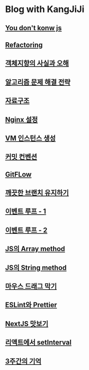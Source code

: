 # Blog with KangJiJi

## [You don't konw js](https://github.com/KangJiJi/Study/tree/master/Posting/YouDontKnowJS)

## [Refactoring](https://github.com/KangJiJi/Study/tree/master/Posting/Refactoring)

## [객체지향의 사실과 오해](https://github.com/KangJiJi/Study/tree/master/Posting/TheEssenceOfObjectOrientation)

## [알고리즘 문제 해결 전략](https://github.com/KangJiJi/Study/tree/master/Posting/AlgorithmicProblemSolvingStrategies)

## [자료구조](https://github.com/KangJiJi/Study/tree/master/Posting/DataStructure)

## [Nginx 설정](https://github.com/KangJiJi/Study/tree/master/Posting/NginxSetting)

## [VM 인스턴스 생성](https://github.com/KangJiJi/Study/tree/master/Posting/VMInstance)

## [커밋 컨벤션](https://github.com/KangJiJi/Study/tree/master/Posting/CommitConvention)

## [GitFLow](https://github.com/KangJiJi/Study/tree/master/Posting/GitFlow)

## [깨끗한 브랜치 유지하기](https://github.com/KangJiJi/Study/tree/master/Posting/CleanBranch)

## [이벤트 루프 - 1](https://github.com/KangJiJi/Study/tree/master/Posting/EventLoop)

## [이벤트 루프 - 2](https://github.com/KangJiJi/Study/tree/master/Posting/EventLoop2)

## [JS의 Array method](https://github.com/KangJiJi/Study/tree/master/Posting/ArrayMethod)

## [JS의 String method](https://github.com/KangJiJi/Study/tree/master/Posting/StringMethod)

## [마우스 드래그 막기](https://github.com/KangJiJi/Study/tree/master/Posting/PreventDrag)

## [ESLint와 Prettier](https://github.com/KangJiJi/Study/tree/master/Posting/ESLintAndPrettier)

## [NextJS 맛보기](https://github.com/KangJiJi/Study/tree/master/Posting/NextJS)

## [리액트에서 setInterval](https://github.com/KangJiJi/Study/tree/master/Posting/ReactSetInterval)

## [3주간의 기억](https://github.com/KangJiJi/Study/tree/master/Posting/MemoriesOfThreeWeeks)

